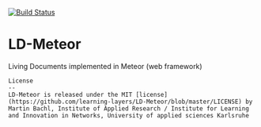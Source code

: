 [![Build Status](https://travis-ci.org/learning-layers/LD-Meteor.svg?branch=master)](https://travis-ci.org/learning-layers/LD-Meteor)

LD-Meteor
==
Living Documents implemented in Meteor (web framework)

```
License
--
LD-Meteor is released under the MIT [license](https://github.com/learning-layers/LD-Meteor/blob/master/LICENSE) by Martin Bachl, Institute of Applied Research / Institute for Learning and Innovation in Networks, University of applied sciences Karlsruhe
